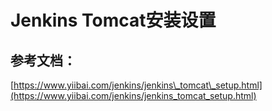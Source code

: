 # Jenkins Tomcat安装设置 

## 参考文档：

[https://www.yiibai.com/jenkins/jenkins\_tomcat\_setup.html](https://www.yiibai.com/jenkins/jenkins_tomcat_setup.html)

